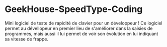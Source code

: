 # GeekHouse-SpeedType-Coding
Mini logiciel de teste de rapidité de clavier pour un développeur ! 
Ce logiciel permet au dévellopeur en premier lieu de s'améliorer dans la saisies de programmes,
mais aussi il lui permet de voir son évolution en lui indiquant sa vitesse de frappe.
